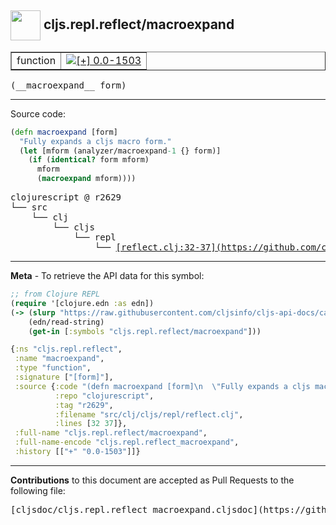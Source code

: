 ## <img width="48px" valign="middle" src="http://i.imgur.com/Hi20huC.png"> cljs.repl.reflect/macroexpand

 <table border="1">
<tr>

<td>function</td>
<td><a href="https://github.com/cljsinfo/cljs-api-docs/tree/0.0-1503"><img valign="middle" alt="[+] 0.0-1503" src="https://img.shields.io/badge/+-0.0--1503-lightgrey.svg"></a> </td>
</tr>
</table>

 <samp>
(__macroexpand__ form)<br>
</samp>

---





Source code:

```clj
(defn macroexpand [form]
  "Fully expands a cljs macro form."
  (let [mform (analyzer/macroexpand-1 {} form)]
    (if (identical? form mform)
      mform
      (macroexpand mform))))
```

 <pre>
clojurescript @ r2629
└── src
    └── clj
        └── cljs
            └── repl
                └── <ins>[reflect.clj:32-37](https://github.com/clojure/clojurescript/blob/r2629/src/clj/cljs/repl/reflect.clj#L32-L37)</ins>
</pre>


---

__Meta__ - To retrieve the API data for this symbol:

```clj
;; from Clojure REPL
(require '[clojure.edn :as edn])
(-> (slurp "https://raw.githubusercontent.com/cljsinfo/cljs-api-docs/catalog/cljs-api.edn")
    (edn/read-string)
    (get-in [:symbols "cljs.repl.reflect/macroexpand"]))
```

```clj
{:ns "cljs.repl.reflect",
 :name "macroexpand",
 :type "function",
 :signature ["[form]"],
 :source {:code "(defn macroexpand [form]\n  \"Fully expands a cljs macro form.\"\n  (let [mform (analyzer/macroexpand-1 {} form)]\n    (if (identical? form mform)\n      mform\n      (macroexpand mform))))",
          :repo "clojurescript",
          :tag "r2629",
          :filename "src/clj/cljs/repl/reflect.clj",
          :lines [32 37]},
 :full-name "cljs.repl.reflect/macroexpand",
 :full-name-encode "cljs.repl.reflect_macroexpand",
 :history [["+" "0.0-1503"]]}

```

---

__Contributions__ to this document are accepted as Pull Requests to the following file:

 <pre>
[cljsdoc/cljs.repl.reflect_macroexpand.cljsdoc](https://github.com/cljsinfo/cljs-api-docs/blob/master/cljsdoc/cljs.repl.reflect_macroexpand.cljsdoc)
</pre>

